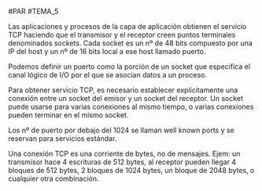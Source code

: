 #PAR #TEMA_5 

Las aplicaciones y procesos de la capa de aplicación obtienen el servicio TCP haciendo que el transmisor y el receptor creen puntos terminales denominados sockets. Cada socket es un nº de 48 bits compuesto por una IP del host y un nº de 16 bits local a ese host llamado puerto.

Podemos definir un puerto como la porción de un socket que especifica el canal lógico de I/O por el que se asocian datos a un proceso.

Para obtener servicio TCP, es necesario establecer explícitamente una conexión entre un socket del emisor y un socket del receptor. Un socket puede usarse para varias conexiones al mismo tiempo, o varias conexiones pueden terminar en el mismo socket.

Los nº de puerto por debajo del 1024 se llaman well known ports y se reservan para servicios estándar.

Una conexión TCP es una corriente de bytes, no de mensajes. Ejem: un transmisor hace 4 escrituras de 512 bytes, al receptor pueden llegar 4 bloques de 512 bytes, 2 bloques de 1024 bytes, un bloque de 2048 bytes, o cualquier otra combinación.